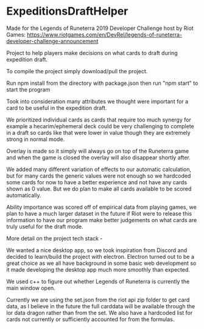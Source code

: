 # ExpeditionsDraftHelper

Made for the Legends of Runeterra 2019 Developer Challenge host by Riot Games: https://www.riotgames.com/en/DevRel/legends-of-runeterra-developer-challenge-announcement

Project to help players make decisions on what cards to draft during expedition draft.

To compile the project simply download/pull the project.

Run npm install from the directory with package.json
then run "npm start" to start the program


Took into consideration many attributes we thought were important for a card to be useful in the expedition draft. 

We prioritized individual cards as cards that require too much synergy for example a hecarim/ephemeral deck could be very challenging
to complete in a draft so cards like that were lower in value though they are extremely strong in normal mode. 

Overlay is made so it simply will always go on top of the Runeterra game and when the game is closed the overlay will also disappear
shortly after. 

We added many different variation of effects to our automatic calculation, but for many cards the generic values were not enough so we 
hardcoded some cards for now to have a better experience and not have any cards shown as 0 value. But we do plan to make all cards
available to be scored automatically.

Ability importance was scored off of empirical data from playing games, we plan to have a much larger dataset in the future if Riot
were to release this information to have our program make better judgements on what cards are truly useful for the draft mode. 


More detail on the project tech stack -

We wanted a nice desktop app, so we took inspiration from Discord and decided to learn/build the project with electron. Electron 
turned out to be a great choice as we all have background in some basic web development so it made developing the desktop app
much more smoothly than expected.

We used c++ to figure out whether Legends of Runeterra is currently the main window open. 

Currently we are using the set.json from the riot api zip folder to get card data, as I believe in the future the full carddata will be 
available through the lor data dragon rather than from the set. 
We also have a hardcoded list for cards not currently or sufficiently accounted for from the formulas. 
